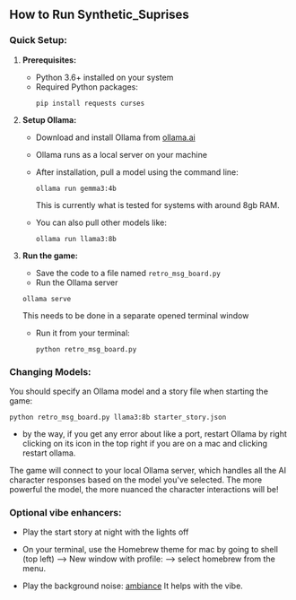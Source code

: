 ## How to Run Synthetic_Suprises

### Quick Setup:

1. **Prerequisites:**
   - Python 3.6+ installed on your system
   - Required Python packages:
     ```
     pip install requests curses
     ```

2. **Setup Ollama:**
   - Download and install Ollama from [ollama.ai](https://ollama.ai/)
   - Ollama runs as a local server on your machine
   - After installation, pull a model using the command line:
     ```
     ollama run gemma3:4b 
     ```
     This is currently what is tested for systems with around 8gb RAM. 

   - You can also pull other models like:
     ```
     ollama run llama3:8b 
     ```

3. **Run the game:**
   - Save the code to a file named `retro_msg_board.py`
   - Run the Ollama server
   ```
   ollama serve
   ```
   This needs to be done in a separate opened terminal window


   - Run it from your terminal:
     ```
     python retro_msg_board.py
     ```

### Changing Models:

You should specify an Ollama model and a story file when starting the game:

```
python retro_msg_board.py llama3:8b starter_story.json
```


- by the way, if you get any error about like a port, restart Ollama by right clicking on its icon in the top right if you are on a mac and clicking restart ollama. 


The game will connect to your local Ollama server, which handles all the AI character responses based on the model you've selected. The more powerful the model, the more nuanced the character interactions will be!


### Optional vibe enhancers: 

- Play the start story at night with the lights off

- On your terminal, use the Homebrew theme for mac by going to shell (top left) --> New window with profile: --> select homebrew from the menu. 

- Play the background noise: [ambiance](https://www.youtube.com/watch?v=RNrVhrXrCNA) 
It helps with the vibe. 

